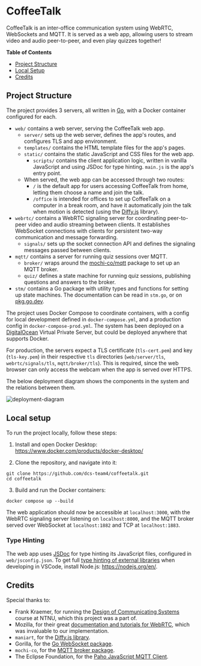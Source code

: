 # CoffeeTalk

CoffeeTalk is an inter-office communication system using WebRTC, WebSockets and MQTT. It is served as a web app, allowing users to stream video and audio peer-to-peer, and even play quizzes together!

**Table of Contents**

- [Project Structure](#project-structure)
- [Local Setup](#local-setup)
- [Credits](#credits)

## Project Structure

The project provides 3 servers, all written in [Go](https://go.dev/), with a Docker container configured for each.

- `web/` contains a web server, serving the CoffeeTalk web app.
  - `server/` sets up the web server, defines the app's routes, and configures TLS and app environment.
  - `templates/` contains the HTML template files for the app's pages.
  - `static/` contains the static JavaScript and CSS files for the web app.
    - `scripts/` contains the client application logic, written in vanilla JavaScript and using JSDoc for type hinting. `main.js` is the app's entry point.
  - When served, the web app can be accessed through two routes:
    - `/` is the default app for users accessing CoffeeTalk from home, letting them choose a name and join the talk.
    - `/office` is intended for offices to set up CoffeeTalk on a computer in a break room, and have it automatically join the talk when motion is detected (using the [Diffy.js](https://github.com/maniart/diffyjs#readme) library).
- `webrtc/` contains a WebRTC signaling server for coordinating peer-to-peer video and audio streaming between clients. It establishes WebSocket connections with clients for persistent two-way communication and message forwarding.
  - `signals/` sets up the socket connection API and defines the signaling messages passed between clients.
- `mqtt/` contains a server for running quiz sessions over MQTT.
  - `broker/` wraps around the [mochi-co/mqtt](https://github.com/mochi-co/mqtt#readme) package to set up an MQTT broker.
  - `quiz/` defines a state machine for running quiz sessions, publishing questions and answers to the broker.
- `stm/` contains a Go package with utility types and functions for setting up state machines. The documentation can be read in `stm.go`, or on [pkg.go.dev](https://pkg.go.dev/github.com/dcs-team4/coffeetalk/stm).

The project uses Docker Compose to coordinate containers, with a config for local development defined in `docker-compose.yml`, and a production config in `docker-compose-prod.yml`. The system has been deployed on a [DigitalOcean](https://www.digitalocean.com/) Virtual Private Server, but could be deployed anywhere that supports Docker.

For production, the servers expect a TLS certificate (`tls-cert.pem`) and key (`tls-key.pem`) in their respective `tls` directories (`web/server/tls`, `webrtc/signals/tls`, `mqtt/broker/tls`). This is required, since the web browser can only access the webcam when the app is served over HTTPS.

The below deployment diagram shows the components in the system and the relations between them.

![deployment-diagram](https://raw.githubusercontent.com/dcs-team4/coffeetalk/docs/assets/deployment-diagram.png)

## Local setup

To run the project locally, follow these steps:

1. Install and open Docker Desktop: https://www.docker.com/products/docker-desktop/

2. Clone the repository, and navigate into it:

```
git clone https://github.com/dcs-team4/coffeetalk.git
cd coffeetalk
```

3. Build and run the Docker containers:

```
docker compose up --build
```

The web application should now be accessible at `localhost:3000`, with the WebRTC signaling server listening on `localhost:8000`, and the MQTT broker served over WebSocket at `localhost:1882` and TCP at `localhost:1883`.

### Type Hinting

The web app uses [JSDoc](https://www.typescriptlang.org/docs/handbook/jsdoc-supported-types.html) for type hinting its JavaScript files, configured in `web/jsconfig.json`. To get full [type hinting of external libraries](https://code.visualstudio.com/docs/nodejs/working-with-javascript#_typings-and-automatic-type-acquisition) when developing in VSCode, install Node.js: https://nodejs.org/en/.

## Credits

Special thanks to:

- Frank Kraemer, for running the [Design of Communicating Systems](https://www.ntnu.edu/studies/courses/TTM4115) course at NTNU, which this project was a part of.
- Mozilla, for their great [documentation and tutorials for WebRTC](https://developer.mozilla.org/en-US/docs/Web/API/WebRTC_API/Signaling_and_video_calling), which was invaluable to our implementation.
- `maniart`, for the [Diffy.js library](https://github.com/maniart/diffyjs#readme).
- Gorilla, for the [Go WebSocket package](https://github.com/gorilla/websocket#readme).
- `mochi-co`, for the [MQTT broker package](https://github.com/mochi-co/mqtt#readme).
- The Eclipse Foundation, for the [Paho JavaScript MQTT Client](https://www.eclipse.org/paho/index.php?page=clients/js/index.php).
